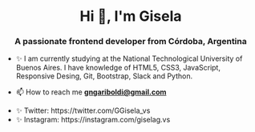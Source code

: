 <h1 align="center">Hi 👋, I'm Gisela</h1>
<h3 align="center">A passionate frontend developer from Córdoba, Argentina</h3>

- ✨ I am currently studying at the National Technological University of Buenos Aires. I have knowledge of HTML5, CSS3, JavaScript, Responsive Desing, Git, Bootstrap, Slack and Python.

- 📫 How to reach me **gngariboldi@gmail.com**

<ul>
<li>✨ Twitter: https://twitter.com/GGisela_vs</li>
<li>✨ Instagram: https://instagram.com/giselag.vs</li>
</ul>
<!---
gisela-gariboldi/gisela-gariboldi is a ✨ special ✨ repository because its `README.md` (this file) appears on your GitHub profile.
You can click the Preview link to take a look at your changes.
--->
